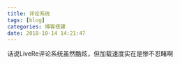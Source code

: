 ```yaml
---
title: 评论系统
tags: [blog]
categories: 博客搭建
date: 2018-10-14 14:21:47
---
```

话说LiveRe评论系统虽然酷炫，但加载速度实在是惨不忍睹啊
